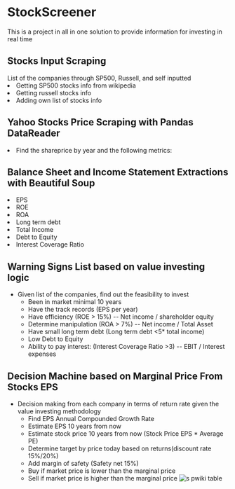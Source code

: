 # StockScreener
This is a project in all in one solution to provide information for investing in real time
<h2>Stocks Input Scraping</h2>
List of the companies through SP500, Russell, and self inputted
<li>Getting SP500 stocks info from wikipedia</li>
<li>Getting russell stocks info
</li>
<li>Adding own list of stocks info</li>
<h2>Yahoo Stocks Price Scraping with Pandas DataReader</h2>
<li>Find the shareprice by year and the following metrics:</li>
<h2>Balance Sheet and Income Statement Extractions with Beautiful Soup</h2>
<li>EPS</li>
<li>ROE</li>
<li>ROA</li>
<li>Long term debt</li>
<li>Total Income</li>
<li>Debt to Equity</li>
<li>Interest Coverage Ratio</li>

## Warning Signs List based on value investing logic
* Given list of the companies, find out the feasibility to invest
    * Been in market minimal 10 years
    * Have the track records (EPS per year)
    * Have efficiency (ROE > 15%) -- Net income / shareholder equity
    * Determine manipulation (ROA > 7%) -- Net income / Total Asset
    * Have small long term debt (Long term debt <5* total income)
    * Low Debt to Equity
    * Ability to pay interest: (Interest Coverage Ratio >3) -- EBIT / Interest expenses

## Decision Machine based on Marginal Price From Stocks EPS
* Decision making from each company in terms of return rate given the value investing methodology
    * Find EPS Annual Compounded Growth Rate
    * Estimate EPS 10 years from now
    * Estimate stock price 10 years from now (Stock Price EPS * Average PE)
    * Determine target by price today based on returns(discount rate 15%/20%)
    * Add margin of safety (Safety net 15%)
    * Buy if market price is lower than the marginal price
	* Sell if market price is higher than the marginal price
![s pwiki table](https://user-images.githubusercontent.com/62877852/150923211-fdcecd26-a837-4688-b6a8-25754fded9d7.png)

